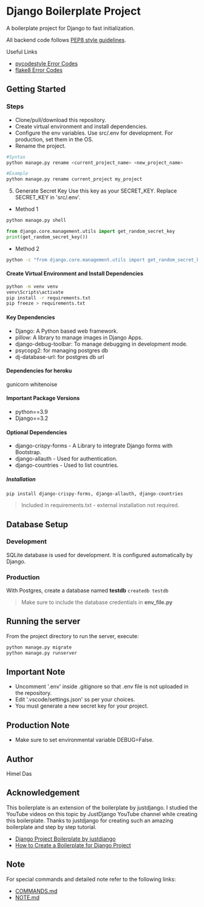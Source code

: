 # Django Boilerplate Project

A boilerplate project for Django to fast initialization.

All backend code follows [PEP8 style guidelines](https://www.python.org/dev/peps/pep-0008/).

Useful Links

- [pycodestyle Error Codes](https://pycodestyle.pycqa.org/en/latest/intro.html#error-codes)
- [flake8 Error Codes](https://flake8.pycqa.org/en/3.1.1/user/error-codes.html)

## Getting Started

### Steps

- Clone/pull/download this repository.
- Create virtual environment and install dependencies.
- Configure the env variables. Use src/.env for development. For production, set them in the OS.
- Rename the project.

```bash
#Syntax
python manage.py rename <current_project_name> <new_project_name>

#Example
python manage.py rename current_project my_project
```

5. Generate Secret Key
Use this key as your SECRET_KEY.
Replace SECRET_KEY in 'src/.env'.

* Method 1

```bash
python manage.py shell
```

```python
from django.core.management.utils import get_random_secret_key
print(get_random_secret_key())
```

* Method 2

```bash
python -c "from django.core.management.utils import get_random_secret_key; print(get_random_secret_key())"
```

#### Create Virtual Environment and Install Dependencies

```bash
python -m venv venv
venv\Scripts\activate
pip install -r requirements.txt
pip freeze > requirements.txt
```

#### Key Dependencies

- Django: A Python based web framework.
- pillow: A library to manage images in Django Apps.
- django-debug-toolbar: To manage debugging in development mode.
- psycopg2: for managing postgres db
- dj-database-url: for postgres db url

#### Dependencies for heroku

gunicorn
whitenoise

#### Important Package Versions

- python==3.9
- Django==3.2

#### Optional Dependencies

- django-crispy-forms - A Library to integrate Django forms with Bootstrap.
- django-allauth - Used for authentication.
- django-countries - Used to list countries.

##### Installation

`pip install django-crispy-forms, django-allauth, django-countries`
> Included in requirements.txt - external installation not required.

## Database Setup

### Development

SQLite database is used for development. It is configured automatically by Django.

### Production

With Postgres, create a database named **testdb**
`createdb testdb`
> Make sure to include the database credentials in **env_file.py**

## Running the server

From the project directory to run the server, execute:

```bash
python manage.py migrate
python manage.py runserver
```

## Important Note

- Uncomment '.env' inside .gitignore so that .env file is not uploaded in the repository.
- Edit '.vscode/settings.json' ss per your choices.
- You must generate a new secret key for your project.

## Production Note

- Make sure to set environmental variable DEBUG=False.

## Author

Himel Das

## Acknowledgement

This boilerplate is an extension of the boilerplate by justdjango. I studied the YouTube videos on this topic by JustDjango YouTube channel while creating this boilerplate.
Thanks to justdjango for creating such an amazing boilerplate and step by step tutorial.

* [Django Project Boilerplate by justdjango](https://github.com/justdjango/django_project_boilerplate)
* [How to Create a Boilerplate for Django Project](https://www.youtube.com/watch?v=GEogao-tUec)

## Note

For special commands and detailed note refer to the following links:
- [COMMANDS.md](COMMANDS.md)
- [NOTE.md](NOTE.md)
